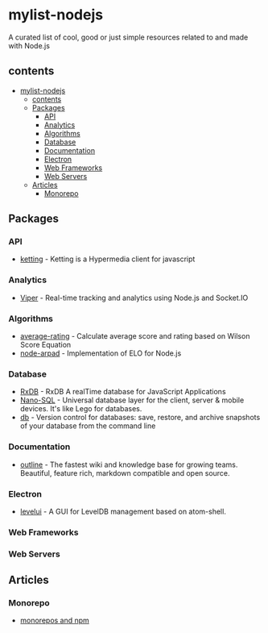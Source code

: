 # mylist-nodejs
A curated list of cool, good or just simple resources related to and made with Node.js 

## contents
- [mylist-nodejs](#mylist-nodejs)
  - [contents](#contents)
  - [Packages](#packages)
    - [API](#api)
    - [Analytics](#analytics)
    - [Algorithms](#algorithms)
    - [Database](#database)
    - [Documentation](#documentation)
    - [Electron](#electron)
    - [Web Frameworks](#web-frameworks)
    - [Web Servers](#web-servers)
  - [Articles](#articles)
    - [Monorepo](#monorepo)

## Packages

### API

- [ketting](https://github.com/badgateway/ketting) - Ketting is a Hypermedia client for javascript

### Analytics

- [Viper](https://github.com/aaronjwood/viper) - Real-time tracking and analytics using Node.js and Socket.IO

### Algorithms

- [average-rating](https://github.com/ndaidong/average-rating) - Calculate average score and rating based on Wilson Score Equation 
- [node-arpad](https://github.com/tlhunter/node-arpad) - Implementation of ELO for Node.js

### Database

- [RxDB](https://github.com/pubkey/rxdb) - RxDB A realTime database for JavaScript Applications
- [Nano-SQL](https://github.com/ClickSimply/Nano-SQL) - Universal database layer for the client, server & mobile devices. It's like Lego for databases.
- [db](https://github.com/infostreams/db) - Version control for databases: save, restore, and archive snapshots of your database from the command line

### Documentation

- [outline](https://github.com/outline/outline) - The fastest wiki and knowledge base for growing teams. Beautiful, feature rich, markdown compatible and open source. 

### Electron

- [levelui](https://github.com/heapwolf/levelui) - A GUI for LevelDB management based on atom-shell. 

### Web Frameworks

### Web Servers

## Articles

### Monorepo

- [monorepos and npm](https://blog.npmjs.org/post/186494959890/monorepos-and-npm)

